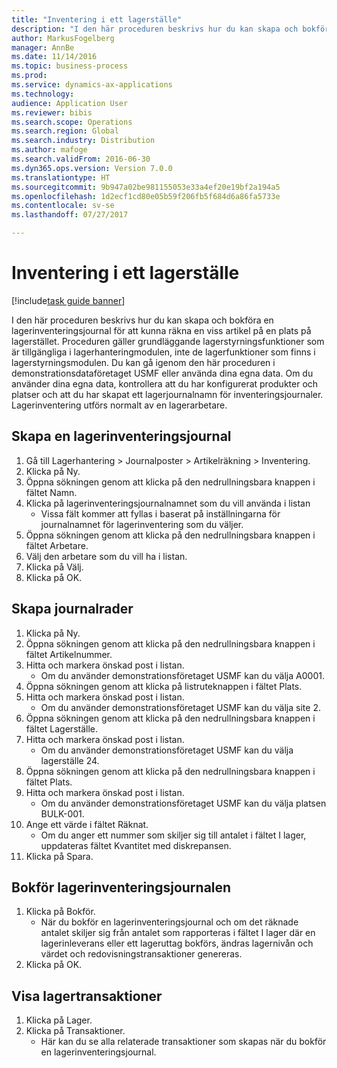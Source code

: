 ```yaml
--- 
title: "Inventering i ett lagerställe"
description: "I den här proceduren beskrivs hur du kan skapa och bokföra en lagerinventeringsjournal för att kunna räkna en viss artikel på en plats på lagerstället."
author: MarkusFogelberg
manager: AnnBe
ms.date: 11/14/2016
ms.topic: business-process
ms.prod: 
ms.service: dynamics-ax-applications
ms.technology: 
audience: Application User
ms.reviewer: bibis
ms.search.scope: Operations
ms.search.region: Global
ms.search.industry: Distribution
ms.author: mafoge
ms.search.validFrom: 2016-06-30
ms.dyn365.ops.version: Version 7.0.0
ms.translationtype: HT
ms.sourcegitcommit: 9b947a02be981155053e33a4ef20e19bf2a194a5
ms.openlocfilehash: 1d2ecf1cd80e05b59f206fb5f684d6a86fa5733e
ms.contentlocale: sv-se
ms.lasthandoff: 07/27/2017

---
```

# <a name="count-inventory-in-a-warehouse"></a>Inventering i ett lagerställe

[!include[task guide banner](../../includes/task-guide-banner.md)]

I den här proceduren beskrivs hur du kan skapa och bokföra en lagerinventeringsjournal för att kunna räkna en viss artikel på en plats på lagerstället. Proceduren gäller grundläggande lagerstyrningsfunktioner som är tillgängliga i lagerhanteringmodulen, inte de lagerfunktioner som finns i lagerstyrningsmodulen. Du kan gå igenom den här proceduren i demonstrationsdataföretaget USMF eller använda dina egna data. Om du använder dina egna data, kontrollera att du har konfigurerat produkter och platser och att du har skapat ett lagerjournalnamn för inventeringsjournaler. Lagerinventering utförs normalt av en lagerarbetare.


## <a name="create-an-inventory-counting-journal"></a>Skapa en lagerinventeringsjournal
1. Gå till Lagerhantering > Journalposter > Artikelräkning > Inventering.
2. Klicka på Ny.
3. Öppna sökningen genom att klicka på den nedrullningsbara knappen i fältet Namn.
4. Klicka på lagerinventeringsjournalnamnet som du vill använda i listan
    * Vissa fält kommer att fyllas i baserat på inställningarna för journalnamnet för lagerinventering som du väljer.  
5. Öppna sökningen genom att klicka på den nedrullningsbara knappen i fältet Arbetare.
6. Välj den arbetare som du vill ha i listan.
7. Klicka på Välj.
8. Klicka på OK.

## <a name="create-journal-lines"></a>Skapa journalrader
1. Klicka på Ny.
2. Öppna sökningen genom att klicka på den nedrullningsbara knappen i fältet Artikelnummer.
3. Hitta och markera önskad post i listan.
    * Om du använder demonstrationsföretaget USMF kan du välja A0001.  
4. Öppna sökningen genom att klicka på listruteknappen i fältet Plats.
5. Hitta och markera önskad post i listan.
    * Om du använder demonstrationsföretaget USMF kan du välja site 2.  
6. Öppna sökningen genom att klicka på den nedrullningsbara knappen i fältet Lagerställe.
7. Hitta och markera önskad post i listan.
    * Om du använder demonstrationsföretaget USMF kan du välja lagerställe 24.  
8. Öppna sökningen genom att klicka på den nedrullningsbara knappen i fältet Plats.
9. Hitta och markera önskad post i listan.
    * Om du använder demonstrationsföretaget USMF kan du välja platsen BULK-001.  
10. Ange ett värde i fältet Räknat.
    * Om du anger ett nummer som skiljer sig till antalet i fältet I lager, uppdateras fältet Kvantitet med diskrepansen.  
11. Klicka på Spara.

## <a name="post-the-inventory-counting-journal"></a>Bokför lagerinventeringsjournalen
1. Klicka på Bokför.
    * När du bokför en lagerinventeringsjournal och om det räknade antalet skiljer sig från antalet som rapporteras i fältet I lager där en lagerinleverans eller ett lageruttag bokförs, ändras lagernivån och värdet och redovisningstransaktioner genereras.  
2. Klicka på OK.

## <a name="view-inventory-transactions"></a>Visa lagertransaktioner
1. Klicka på Lager.
2. Klicka på Transaktioner.
    * Här kan du se alla relaterade transaktioner som skapas när du bokför en lagerinventeringsjournal.   


